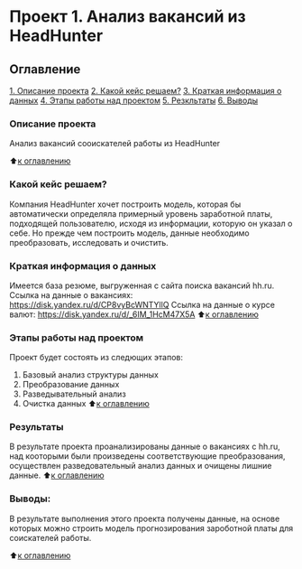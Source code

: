 # Проект 1. Анализ вакансий из HeadHunter 

## Оглавление
[1. Описание проекта](https://github.com/justa1ejandro/sf_data_science/tree/main/project_0/README.md#Описание-проекта)
[2. Какой кейс решаем?](https://github.com/justa1ejandro/sf_data_science/tree/main/project_0/README.md#Какой-кейс-решаем?)
[3. Краткая информация о данных](https://github.com/justa1ejandro/sf_data_science/tree/main/project_0/README.md#Краткая-информация-о-данных)
[4. Этапы работы над проектом](https://github.com/justa1ejandro/sf_data_science/tree/main/project_0/README.md#Этапы-работы-над-проектом)
[5. Резкльтаты](https://github.com/justa1ejandro/sf_data_science/tree/main/project_0/README.md#Резкльтаты)
[6. Выводы](https://github.com/justa1ejandro/sf_data_science/tree/main/project_0/README.md#Выводы)


### Описание проекта
Анализ вакансий сооискателей работы из HeadHunter

:arrow_up:[к оглавлению](https://github.com/justa1ejandro/sf_data_science/tree/main/project_1/README.md#Оглавление)

### Какой кейс решаем?
Компания HeadHunter хочет построить модель, которая бы автоматически определяла примерный уровень заработной платы, подходящей пользователю, исходя из информации, которую он указал о себе. Но прежде чем построить модель, данные необходимо преобразовать, исследовать и очистить.

### Краткая информация о данных
Имеется база резюме, выгруженная с сайта поиска вакансий hh.ru.
Ссылка на данные о вакансиях: https://disk.yandex.ru/d/CP8vyBcWNTYllQ
Ссылка на данные о курсе валют: https://disk.yandex.ru/d/_6IM_1HcM47X5A
:arrow_up:[к оглавлению](https://github.com/justa1ejandro/sf_data_science/tree/main/project_1/README.md#Оглавление)


### Этапы работы над проектом
Проект будет состоять из следющих этапов:
1. Базовый анализ структуры данных
2. Преобразование данных
3. Разведывательный анализ
4. Очистка данных
:arrow_up:[к оглавлению](https://github.com/justa1ejandro/sf_data_science/tree/main/project_1/README.md#Оглавление)


### Результаты
В результате проекта проанализированы данные о вакансиях с hh.ru, над кооторыми были произведены соответствующие преобразования, осуществлен разведовательный анализ данных и очищены лишние данные.
:arrow_up:[к оглавлению](https://github.com/justa1ejandro/sf_data_science/tree/main/project_1/README.md#Оглавление)


### Выводы:
В результате выполнения этого проекта получены данные, на основе которых можно строить модель прогнозирования зароботной платы для соискателей работы.

:arrow_up:[к оглавлению](https://github.com/justa1ejandro/sf_data_science/tree/main/project_1/README.md#Оглавление)
